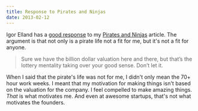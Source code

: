 ```yaml
---
title: Response to Pirates and Ninjas
date: 2013-02-12
---
```



Igor Elland has a [good response](http://igor.elland.me/post/42939258554/pirate-versus-ninja) to my [Pirates and Ninjas](/blog/pirates-and-ninjas) article. The argument is that not only is a pirate life not a fit for me, but it's not a fit for anyone.

> Sure we have the billion dollar valuation here and there, but that’s the lottery mentality taking over your good sense. Don’t let it.

When I said that the pirate's life was not for me, I didn't only mean the 70+ hour work weeks. I meant that my motivation for making things isn't based on the valuation for the company. I feel compelled to make amazing things. _That_ is what motivates me. And even at awesome startups, that's not what motivates the founders.


  